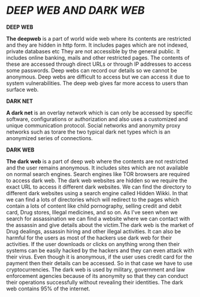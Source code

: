 # _**DEEP WEB AND DARK WEB**_

**DEEP WEB**

**The deepweb** is a part of world wide web where its contents are restricted and they are hidden in http form. It includes pages which are not indexed, private databases etc They are not accessible by the general public. It includes online banking, mails and other restricted pages. The contents of these are accessed through direct URLs or through IP addresses to access some passwords. Deep webs can record our details so we cannot be anonymous. Deep webs are difficult to access but we can access it due to system vulnerabilities. The deep web gives far more access to users than surface web.

**DARK NET**

**A dark net** is an overlay network which is can only be accessed by specific software, configurations or authorization and also uses a customized and unique communication protocol. Social networks and anonymity proxy networks such as torare the two typical dark net types which is an anonymized series of connections.

**DARK WEB**

**The dark web** is a part of deep web where the contents are not restricted and the user remains anonymous. It includes sites which are not available on normal search engines. Search engines like TOR browsers are required to access dark web. The dark web websites are hidden so we require the exact URL to access it different dark websites. We can find the directory to different dark websites using a search engine called Hidden Wikki. In that we can find a lots of directories which will redirect to the pages which contain a lots of content like child pornography, selling credit and debit card, Drug stores, Illegal medicines, and so on. As I&#39;ve seen when we search for assassination we can find a website where we can contact with the assassin and give details about the victim.The dark web is the market of Drug dealings, assassin hiring and other illegal activities. It can also be harmful for the users as most of the hackers use dark web for their activities. If the user downloads or clicks on anything wrong then their systems can be easily hacked by the hackers and they can even attack with their virus. Even though it is anonymous, if the user uses credit card for the payment then their details can be accessed. So in that case we have to use cryptocurrencies. The dark web is used by military, government and law enforcement agencies because of its anonymity so that they can conduct their operations successfully without revealing their identities. The dark web contains 95% of the internet.
